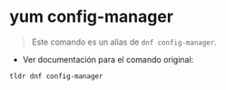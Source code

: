 # yum config-manager

> Este comando es un alias de `dnf config-manager`.

- Ver documentación para el comando original:

`tldr dnf config-manager`

